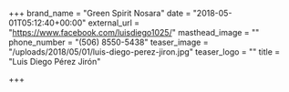 +++
brand_name = "Green Spirit Nosara"
date = "2018-05-01T05:12:40+00:00"
external_url = "https://www.facebook.com/luisdiego1025/"
masthead_image = ""
phone_number = "(506) 8550-5438"
teaser_image = "/uploads/2018/05/01/luis-diego-perez-jiron.jpg"
teaser_logo = ""
title = "Luis Diego Pérez Jirón"

+++
